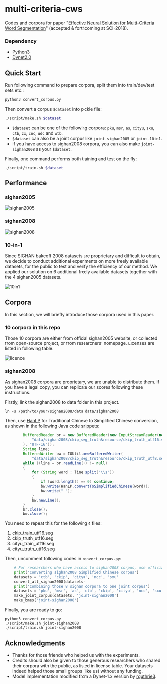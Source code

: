 # multi-criteria-cws
Codes and corpora for paper "[Effective Neural Solution for Multi-Criteria Word Segmentation](https://arxiv.org/abs/1712.02856)" (accepted & forthcoming at SCI-2018).

### Dependency

* Python3
* [Dynet2.0](http://dynet.readthedocs.io/en/latest/python.html)

## Quick Start

Run following command to prepare corpora, split them into train/dev/test sets etc.:

```bash
python3 convert_corpus.py 
```

Then convert a corpus `$dataset` into pickle file:

```bash
./script/make.sh $dataset
```

* `$dataset` can be one of the following corpora: `pku`, `msr`, `as`, `cityu`, `sxu`, `ctb`, `zx`, `cnc`, `udc` and `wtb`.
* `$dataset` can also be a joint corpus like `joint-sighan2005` or `joint-10in1`.
* If you have access to sighan2008 corpora, you can also make `joint-sighan2008` as your `$dataset`.

Finally, one command performs both training and test on the fly:

```bash
./script/train.sh $dataset
```

## Performance

### sighan2005

![sighan2005](http://wx4.sinaimg.cn/large/006Fmjmcly1fm8ru5refwj31960ssah6.jpg)

### sighan2008
  
![sighan2008](http://wx4.sinaimg.cn/large/006Fmjmcly1fm8rakv137j31in0petfw.jpg)

### 10-in-1

Since SIGHAN bakeoff 2008 datasets are proprietary and difficult to obtain, we decide to conduct additional experiments on more freely available datasets, for the public to test and verify the efficiency of our method. We applied our solution on 6 additional freely available datasets together with the 4 sighan2005 datasets.

![10in1](http://wx1.sinaimg.cn/large/006Fmjmcly1fm5vnkn5zxj31h00ik0z2.jpg)


## Corpora

In this section, we will briefly introduce those corpora used in this paper.

### 10 corpora in this repo

Those 10 corpora are either from official sighan2005 website, or collected from open-source project, or from researchers' homepage. Licenses are listed in following table.

![licence](http://wx3.sinaimg.cn/large/006Fmjmcly1fm6jtha3tmj318r0l40x9.jpg)


### sighan2008

As sighan2008 corpora are proprietary, we are unable to distribute them. If you have a legal copy, you can replicate our scores following these instructions.

Firstly, link the sighan2008 to data folder in this project.

```
ln -s /path/to/your/sighan2008/data data/sighan2008
```

Then, use [HanLP](https://github.com/hankcs/HanLP) for Traditional Chinese to Simplified Chinese conversion, as shown in the following Java code snippets:

```java
        BufferedReader br = new BufferedReader(new InputStreamReader(new FileInputStream(
            "data/sighan2008/ckip_seg_truth&resource/ckip_truth_utf16.seg"
        ), "UTF-16"));
        String line;
        BufferedWriter bw = IOUtil.newBufferedWriter(
            "data/sighan2008/ckip_seg_truth&resource/ckip_truth_utf8.seg");
        while ((line = br.readLine()) != null)
        {
            for (String word : line.split("\\s"))
            {
                if (word.length() == 0) continue;
                bw.write(HanLP.convertToSimplifiedChinese(word));
                bw.write(" ");
            }
            bw.newLine();
        }
        br.close();
        bw.close();
```
You need to repeat this for the following `4` files:

1. ckip_train_utf16.seg
2. ckip_truth_utf16.seg
3. cityu_train_utf16.seg
4. cityu_truth_utf16.seg

Then, uncomment following codes in `convert_corpus.py`:

```python
    # For researchers who have access to sighan2008 corpus, use official corpora please.
    print('Converting sighan2008 Simplified Chinese corpus')
    datasets = 'ctb', 'ckip', 'cityu', 'ncc', 'sxu'
    convert_all_sighan2008(datasets)
    print('Combining those 8 sighan corpora to one joint corpus')
    datasets = 'pku', 'msr', 'as', 'ctb', 'ckip', 'cityu', 'ncc', 'sxu'
    make_joint_corpus(datasets, 'joint-sighan2008')
    make_bmes('joint-sighan2008')
```

Finally, you are ready to go:

```
python3 convert_corpus.py
./script/make.sh joint-sighan2008
./script/train.sh joint-sighan2008
```

## Acknowledgments

- Thanks for those friends who helped us with the experiments.
- Credits should also be given to those generous researchers who shared their corpora with the public, as listed in license table. Your datasets indeed helped those small groups (like us) without any funding.
- Model implementation modified from a Dynet-1.x version by [rguthrie3](https://github.com/rguthrie3/BiLSTM-CRF).



